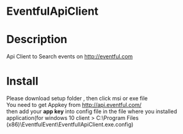# EventfulApiClient

# Description  </br> 
Api Client to Search events on http://eventful.com </br> 


# Install
Please download setup folder , then click msi or exe file</br> 
You need to get Appkey from http://api.eventful.com/ </br> then add your <b>app key</b> into config file in the file where you installed application(for windows 10 client > C:\Program Files (x86)\EventfulEvent\EventfullApiClient.exe.config) </br>
<i>
<appSettings>
    <add key="AppKey" value="your app key "/>
  </appSettings>
</i> </br>


